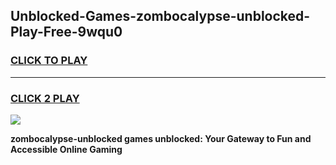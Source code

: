 
## Unblocked-Games-zombocalypse-unblocked-Play-Free-9wqu0
<h3>
<a href="https://premium76.site?title=zombocalypse-unblocked&ref=23A">CLICK TO PLAY</a></h3>
<hr>

<h3>
<a href="https://premium76.site?title=zombocalypse-unblocked&ref=23A">CLICK 2 PLAY</a>
  
</h3>

<a href="https://premium76.site?title=zombocalypse-unblocked&ref=23A"><img src="https://clearcache.store/games.png"></a>


**zombocalypse-unblocked games unblocked: Your Gateway to Fun and Accessible Online Gaming**
